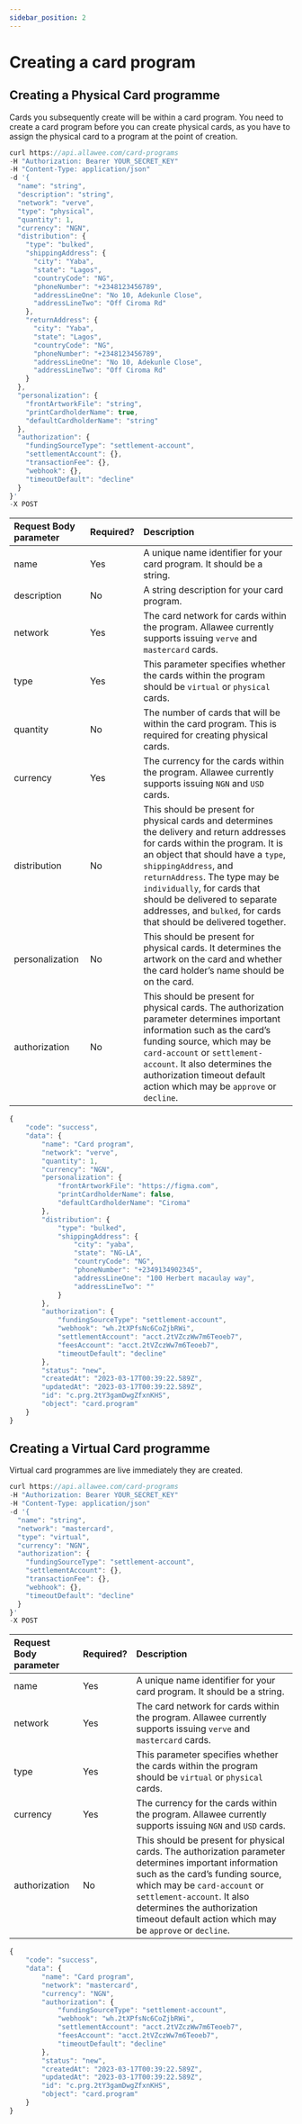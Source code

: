 ```yaml
---
sidebar_position: 2
---
```


# Creating a card program

## Creating a Physical Card programme

Cards you subsequently create will be within a card program. You need to create a card program before you can create physical cards, as you have to assign the physical card to a program at the point of creation.

```js title="Sample Request"
curl https://api.allawee.com/card-programs
-H "Authorization: Bearer YOUR_SECRET_KEY"
-H "Content-Type: application/json"
-d '{
  "name": "string",
  "description": "string",
  "network": "verve",
  "type": "physical",
  "quantity": 1,
  "currency": "NGN",
  "distribution": {
    "type": "bulked",
    "shippingAddress": {
      "city": "Yaba",
      "state": "Lagos",
      "countryCode": "NG",
      "phoneNumber": "+2348123456789",
      "addressLineOne": "No 10, Adekunle Close",
      "addressLineTwo": "Off Ciroma Rd"
    },
    "returnAddress": {
      "city": "Yaba",
      "state": "Lagos",
      "countryCode": "NG",
      "phoneNumber": "+2348123456789",
      "addressLineOne": "No 10, Adekunle Close",
      "addressLineTwo": "Off Ciroma Rd"
    }
  },
  "personalization": {
    "frontArtworkFile": "string",
    "printCardholderName": true,
    "defaultCardholderName": "string"
  },
  "authorization": {
    "fundingSourceType": "settlement-account",
    "settlementAccount": {},
    "transactionFee": {},
    "webhook": {},
    "timeoutDefault": "decline"
  }
}'
-X POST
```

| Request Body parameter | Required? | Description |
| :---- | :---- | :---- |
| name | Yes | A unique name identifier for your card program. It should be a string. |
| description | No | A string description for your card program. |
| network | Yes | The card network for cards within the program. Allawee currently supports issuing `verve` and `mastercard` cards. |
| type | Yes | This parameter specifies whether the cards within the program should be `virtual` or `physical` cards. |
| quantity | No | The number of cards that will be within the card program. This is required for creating physical cards. |
| currency | Yes | The currency for the cards within the program. Allawee currently supports issuing `NGN` and `USD` cards. |
| distribution | No | This should be present for physical cards and determines the delivery and return addresses for cards within the program. It is an object that should have a `type`, `shippingAddress`, and `returnAddress`. The type may be `individually`, for cards that should be delivered to separate addresses, and `bulked`, for cards that should be delivered together. |
| personalization | No | This should be present for physical cards. It determines the artwork on the card and whether the card holder’s name should be on the card. |
| authorization | No | This should be present for physical cards. The authorization parameter determines important information such as the card’s funding source, which may be `card-account` or `settlement-account`. It also determines the authorization timeout default action which may be `approve` or `decline`. |

```js title="Sample Success Response"
{
    "code": "success",
    "data": {
        "name": "Card program",
        "network": "verve",
        "quantity": 1,
        "currency": "NGN",
        "personalization": {
            "frontArtworkFile": "https://figma.com",
            "printCardholderName": false,
            "defaultCardholderName": "Ciroma"
        },
        "distribution": {
            "type": "bulked",
            "shippingAddress": {
                "city": "yaba",
                "state": "NG-LA",
                "countryCode": "NG",
                "phoneNumber": "+2349134902345",
                "addressLineOne": "100 Herbert macaulay way",
                "addressLineTwo": ""
            }
        },
        "authorization": {
            "fundingSourceType": "settlement-account",
            "webhook": "wh.2tXPfsNc6CoZjbRWi",
            "settlementAccount": "acct.2tVZczWw7m6Teoeb7",
            "feesAccount": "acct.2tVZczWw7m6Teoeb7",
            "timeoutDefault": "decline"
        },
        "status": "new",
        "createdAt": "2023-03-17T00:39:22.589Z",
        "updatedAt": "2023-03-17T00:39:22.589Z",
        "id": "c.prg.2tY3gamDwgZfxnKHS",
        "object": "card.program"
    }
}
```

## Creating a Virtual Card programme

Virtual card programmes are live immediately they are created.

```js title="Sample Request"
curl https://api.allawee.com/card-programs
-H "Authorization: Bearer YOUR_SECRET_KEY"
-H "Content-Type: application/json"
-d '{
  "name": "string",
  "network": "mastercard",
  "type": "virtual",
  "currency": "NGN",
  "authorization": {
    "fundingSourceType": "settlement-account",
    "settlementAccount": {},
    "transactionFee": {},
    "webhook": {},
    "timeoutDefault": "decline"
  }
}'
-X POST
```

| Request Body parameter | Required? | Description |
| :---- | :---- | :---- |
| name | Yes | A unique name identifier for your card program. It should be a string. |
| network | Yes | The card network for cards within the program. Allawee currently supports issuing `verve` and `mastercard` cards. |
| type | Yes | This parameter specifies whether the cards within the program should be `virtual` or `physical` cards. |
| currency | Yes | The currency for the cards within the program. Allawee currently supports issuing `NGN` and `USD` cards. |
| authorization | No | This should be present for physical cards. The authorization parameter determines important information such as the card’s funding source, which may be `card-account` or `settlement-account`. It also determines the authorization timeout default action which may be `approve` or `decline`. |

```js title="Sample Success Response"
{
    "code": "success",
    "data": {
        "name": "Card program",
        "network": "mastercard",
        "currency": "NGN",
        "authorization": {
            "fundingSourceType": "settlement-account",
            "webhook": "wh.2tXPfsNc6CoZjbRWi",
            "settlementAccount": "acct.2tVZczWw7m6Teoeb7",
            "feesAccount": "acct.2tVZczWw7m6Teoeb7",
            "timeoutDefault": "decline"
        },
        "status": "new",
        "createdAt": "2023-03-17T00:39:22.589Z",
        "updatedAt": "2023-03-17T00:39:22.589Z",
        "id": "c.prg.2tY3gamDwgZfxnKHS",
        "object": "card.program"
    }
}
```
